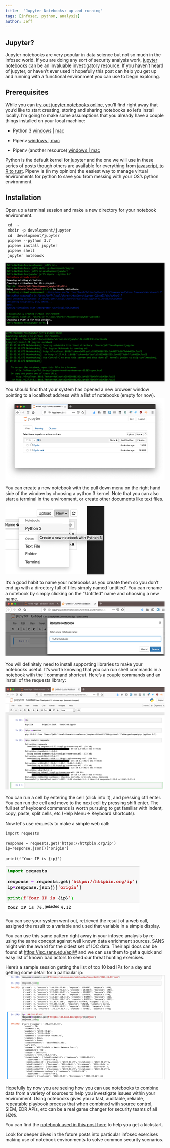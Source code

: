 ```yaml
---
title:  "Jupyter Notebooks: up and running"
tags: [infosec, python, analysis]
author: Jeff
---
```

## Jupyter?
Jupyter notebooks are very popular in data science but not so much in the infosec world. If you are doing any sort of security analysis work, [jupyter notebooks](https://jupyter.org/) can be an invaluable investigatory resource. If you haven’t heard of jupyter, or haven’t ever used it hopefully this post can help you get up and running with a functional environment you can use to begin exploring.

## Prerequisites
While you can [try out jupyter notebooks online](https://jupyter.org/try), you’ll find right away that you’d like to start creating, storing and sharing notebooks so let’s install locally. I’m going to make some assumptions that you already have a couple things installed on your local machine:


* Python 3 [windows](https://docs.python-guide.org/starting/install3/win/) | [mac](https://docs.python-guide.org/starting/install3/osx/)
* Pipenv  [windows | mac](http://thinkdiff.net/python/python-official-pipenv-packaging-tool-for-virtualenv-and-pip-in-mac-and-windows/)

* Pipenv (another resource) [windows | mac](https://docs.python-guide.org/dev/virtualenvs/#virtualenvironments-ref)

Python is the default kernel for jupyter and the one we will use in these series of posts though others are available for everything from [javascript, to R to rust](https://github.com/jupyter/jupyter/wiki/Jupyter-kernels). Pipenv is (in my opinion) the easiest way to manage virtual environments for python to save you from messing with your OS’s python environment.

## Installation
Open up a terminal session and make a new directory for your notebook environment.

```
 cd  ~
 mkdir -p development/jupyter
 cd  development/jupyter
 pipenv --python 3.7
 pipenv install jupyter
 pipenv shell
 jupyter notebook
```
![initial environment](/assets/jupyter-up-and-running/initial_environment.png)

![initial environment](/assets/jupyter-up-and-running/start_jupyter.png)


You should find that your system has opened a new browser window pointing to a localhost address with a list of notebooks (empty for now).
![new jupyter window](/assets/jupyter-up-and-running/browser_window.png)

You can create a new notebook with the pull down menu on the right hand side of the window by choosing a python 3 kernel. Note that you can also start a terminal in the environment, or create other documents like text files.


![new notebook](/assets/jupyter-up-and-running/new_notebook.png)

It’s a good habit to name your notebooks as you create them so you don’t end up with a directory full of files simply named ‘untitled’. You can rename a notebook by simply clicking on the “Untitled” name and choosing a new name.
![name notebook](/assets/jupyter-up-and-running/rename_notebook.png)

You will definitely need to install supporting libraries to make your notebooks useful. It’s worth knowing that you can run shell commands in a notebook with the ! command shortcut. Here’s a couple commands and an install of the requests library:

![install requests](/assets/jupyter-up-and-running/environment_maintenance.png)

You can run a cell by entering the cell (click into it), and pressing ctrl enter. You can run the cell and move to the next cell by pressing shift enter. The full set of keyboard commands is worth pursuing to get familiar with indent, copy, paste, split cells, etc (Help Menu→ Keyboard shortcuts).


Now let's use requests to make a simple web call:

```
import requests

response = requests.get('https://httpbin.org/ip')
ip=response.json()['origin']

print(f'Your IP is {ip}')
```
![requests call](/assets/jupyter-up-and-running/requests.png)

You can see your system went out, retrieved the result of a web call, assigned the result to a variable and used that variable in a simple display.

You can use this same pattern right away in your infosec analysis by re-using the same concept against well known data enrichment sources. SANS might win the award for the oldest set of IOC data. Their api docs can be found at https://isc.sans.edu/api/# and we can use them to get a quick and easy list of known bad actors to seed our threat hunting exercises.

Here’s a sample session getting the list of top 10 bad IPs for a day and getting some detail for a particular ip:
![requests call](/assets/jupyter-up-and-running/sans_api.png)

Hopefully by now you are seeing how you can use notebooks to combine data from a variety of sources to help you investigate issues within your environment. Using notebooks gives you a fast, auditable, reliable, repeatable playbook process that when combined with source control, SIEM, EDR APIs, etc can be a real game changer for security teams of all sizes.

You can find the [notebook used in this post here](https://github.com/jeffbryner/jeffbryner.github.io/blob/master/assets/jupyter-up-and-running/jupyter_up_and_running.ipynb) to help you get a kickstart.

Look for deeper dives in the future posts into particular infosec exercises making use of notebook environments to solve common security scenarios.
